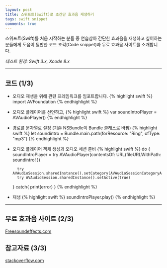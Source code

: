 ```yaml
---
layout: post
title: 스위프트(Swift)로 초간단 효과음 재생하기
tags: swift snippet
comments: true
---
```

스위프트(Swift)를 처음 시작하는 분들 중 연습삼아 간단한 효과음을 재생하고 싶어하는 분들에게 도움이 될만한 코드 조각(Code snippet)과 무료 효과음 사이트를 소개합니다.

*테스트 환경: Swift 3.x, Xcode 8.x*

---

## 코드 (1/3)
* 오디오 재생을 위해 관련 프레임워크를 임포트합니다.
{% highlight swift %}
import AVFoundation
{% endhighlight %}

* 오디오 플레이어를 선언하고,
{% highlight swift %}
var soundIntroPlayer = AVAudioPlayer()
{% endhighlight %}

* 경로를 문자열로 설정 (기존 NSBundle이 Bundle 클래스로 바뀜)
{% highlight swift %}
let soundintro = Bundle.main.path(forResource: "Ring", ofType: "mp3")
{% endhighlight %}

* 오디오 플레이어 객체 생성과 오디오 세션 준비
{% highlight swift %}
do {
        soundIntroPlayer = try AVAudioPlayer(contentsOf: URL(fileURLWithPath: soundintro! ))
            
        try AVAudioSession.sharedInstance().setCategory(AVAudioSessionCategoryAmbient)
        try AVAudioSession.sharedInstance().setActive(true)
    }
    catch{
         print(error)
    }
{% endhighlight %}

* 재생
{% highlight swift %}
soundIntroPlayer.play()
{% endhighlight %}

---

## 무료 효과음 사이트 (2/3)

[Freesoundeffects.com](https://www.freesoundeffects.com/free-sounds/drum-loops-10031/ "Freesoundeffects.com")

## 참고자료 (3/3)

[stackoverflow.com](http://stackoverflow.com/questions/32036146/how-to-play-a-sound-in-swift-2-and-3 "stackoverflow.com")